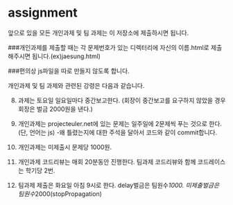 assignment
==========
앞으로 있을 모든 개인과제 및 팀 과제는 이 저장소에 제출하시면 됩니다.

###개인과제를 제출할 때는 각 문제번호가 있는 디렉터리에 자신의 이름.html로 제출해주시면 됩니다.(ex)jaesung.html)

###편의상 js파일을 따로 만들지 않도록 합니다.

개인과제 및 팀 과제와 관련된 강령은 다음과 같습니다.

8) 과제는 토요일 일요일마다 중간보고한다. (회장이 중간보고를 요구하지 않았을 경우 회장은 벌금 2000원을 낸다.)

9) 개인과제는 projecteuler.net에 있는 문제는 일주일에 2문제씩 푸는 것으로 한다. (단, 언어는 js)
-왜 틀렸는지에 대한 주석을 달아서 코드와 같이 commit합니다.

10) 개인과제는 미제출시 문제당 1000원.

11) 개인과제 코드리뷰는 매회 20분동안 진행한다. 팀과제 코드리뷰와 함께 코드레이스는 학기당 2번. 

12) 팀과제 제출은 화요일 아침 9시로 한다. delay벌금은 팀원수*1000. 미제출벌금은 팀원수*2000(stopPropagation)
